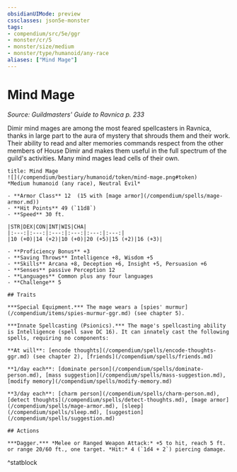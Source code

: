 ```yaml
---
obsidianUIMode: preview
cssclasses: json5e-monster
tags:
- compendium/src/5e/ggr
- monster/cr/5
- monster/size/medium
- monster/type/humanoid/any-race
aliases: ["Mind Mage"]
---
```

# Mind Mage
*Source: Guildmasters' Guide to Ravnica p. 233*  

Dimir mind mages are among the most feared spellcasters in Ravnica, thanks in large part to the aura of mystery that shrouds them and their work. Their ability to read and alter memories commands respect from the other members of House Dimir and makes them useful in the full spectrum of the guild's activities. Many mind mages lead cells of their own.

```ad-statblock
title: Mind Mage
![](/compendium/bestiary/humanoid/token/mind-mage.png#token)
*Medium humanoid (any race), Neutral Evil*

- **Armor Class** 12  (15 with [mage armor](/compendium/spells/mage-armor.md))
- **Hit Points** 49 (`11d8`)
- **Speed** 30 ft.

|STR|DEX|CON|INT|WIS|CHA|
|:---:|:---:|:---:|:---:|:---:|:---:|
|10 (+0)|14 (+2)|10 (+0)|20 (+5)|15 (+2)|16 (+3)|

- **Proficiency Bonus** +3
- **Saving Throws** Intelligence +8, Wisdom +5
- **Skills** Arcana +8, Deception +6, Insight +5, Persuasion +6
- **Senses** passive Perception 12
- **Languages** Common plus any four languages
- **Challenge** 5

## Traits

***Special Equipment.*** The mage wears a [spies' murmur](/compendium/items/spies-murmur-ggr.md) (see chapter 5).

***Innate Spellcasting (Psionics).*** The mage's spellcasting ability is Intelligence (spell save DC 16). It can innately cast the following spells, requiring no components:

**At will**: [encode thoughts](/compendium/spells/encode-thoughts-ggr.md) (see chapter 2), [friends](/compendium/spells/friends.md)

**1/day each**: [dominate person](/compendium/spells/dominate-person.md), [mass suggestion](/compendium/spells/mass-suggestion.md), [modify memory](/compendium/spells/modify-memory.md)

**3/day each**: [charm person](/compendium/spells/charm-person.md), [detect thoughts](/compendium/spells/detect-thoughts.md), [mage armor](/compendium/spells/mage-armor.md), [sleep](/compendium/spells/sleep.md), [suggestion](/compendium/spells/suggestion.md)

## Actions

***Dagger.*** *Melee or Ranged Weapon Attack:* +5 to hit, reach 5 ft. or range 20/60 ft., one target. *Hit:* 4 (`1d4 + 2`) piercing damage.
```
^statblock